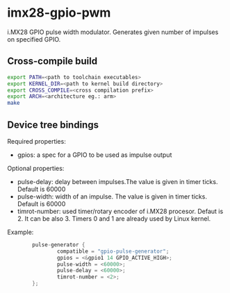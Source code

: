 # imx28-gpio-pwm

i.MX28 GPIO pulse width modulator. Generates given number of impulses on specified GPIO.

## Cross-compile build
```sh
export PATH=<path to toolchain executables>
export KERNEL_DIR=<path to kernel build directory>
export CROSS_COMPILE=<cross compilation prefix>
export ARCH=<architecture eg.: arm>
make
```

## Device tree bindings

Required properties:
* gpios: a spec for a GPIO to be used as impulse output

Optional properties:
* pulse-delay: delay between impulses.The value is given in timer ticks. Default is 60000
* pulse-width: width of an impulse. The value is given in timer ticks. Default is 60000
* timrot-number: used timer/rotary encoder of i.MX28 procesor. Defaut is 2. It can be also 3. Timers 0 and 1 are already used by Linux kernel.

Example:
```c
        pulse-generator {
                compatible = "gpio-pulse-generator";
                gpios = <&gpio1 14 GPIO_ACTIVE_HIGH>;
                pulse-width = <60000>;
                pulse-delay = <60000>;
                timrot-number = <2>;
        };
```
